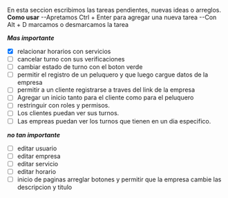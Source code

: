 En esta seccion escribimos las tareas pendientes, nuevas ideas o arreglos.
**Como usar**
--Apretamos Ctrl + Enter para agregar una nueva tarea
--Con Alt + D marcamos o desmarcamos la tarea


***Mas importante***
- [x] relacionar horarios con servicios
- [ ] cancelar turno con sus verificaciones
- [ ] cambiar estado de turno con el boton verde 
- [ ] permitir el registro de un peluquero y que luego cargue datos de la empresa
- [ ] permitir a un cliente registrarse a traves del link de la empresa
- [ ] Agregar un inicio tanto para el cliente como para el peluquero
- [ ] restringuir con roles y permisos.
- [ ] Los clientes puedan ver sus turnos.
- [ ] Las empreas puedan ver los turnos que tienen en un dia especifico.

***no tan importante***
- [ ] editar usuario
- [ ] editar empresa
- [ ] editar servicio
- [ ] editar horario
- [ ] inicio de paginas arreglar botones y permitir que la empresa cambie las descripcion y titulo